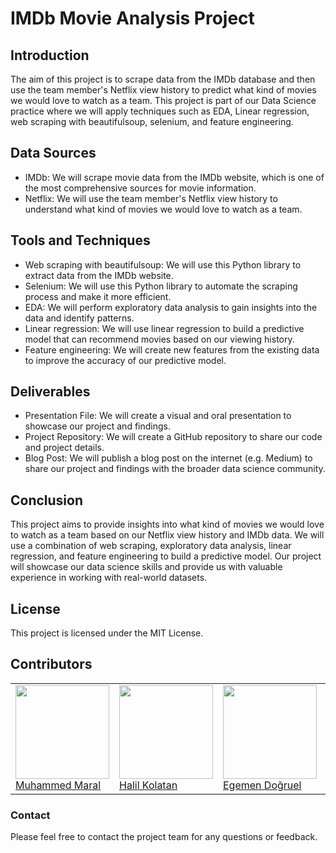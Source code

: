 # IMDb Movie Analysis Project

## Introduction

The aim of this project is to scrape data from the IMDb database and then use the team member's Netflix view history to predict what kind of movies we would love to watch as a team. This project is part of our Data Science practice where we will apply techniques such as EDA, Linear regression, web scraping with beautifulsoup, selenium, and feature engineering.

## Data Sources

* IMDb: We will scrape movie data from the IMDb website, which is one of the most comprehensive sources for movie information.
* Netflix: We will use the team member's Netflix view history to understand what kind of movies we would love to watch as a team.

## Tools and Techniques

* Web scraping with beautifulsoup: We will use this Python library to extract data from the IMDb website.
* Selenium: We will use this Python library to automate the scraping process and make it more efficient.
* EDA: We will perform exploratory data analysis to gain insights into the data and identify patterns.
* Linear regression: We will use linear regression to build a predictive model that can recommend movies based on our viewing history.
* Feature engineering: We will create new features from the existing data to improve the accuracy of our predictive model.

## Deliverables

* Presentation File: We will create a visual and oral presentation to showcase our project and findings.
* Project Repository: We will create a GitHub repository to share our code and project details.
* Blog Post: We will publish a blog post on the internet (e.g. Medium) to share our project and findings with the broader data science community.

## Conclusion

This project aims to provide insights into what kind of movies we would love to watch as a team based on our Netflix view history and IMDb data. We will use a combination of web scraping, exploratory data analysis, linear regression, and feature engineering to build a predictive model. Our project will showcase our data science skills and provide us with valuable experience in working with real-world datasets.


## License
This project is licensed under the MIT License.


## Contributors
<table style="table-layout: fixed; width: 100%;">
  <tr>
    <td>
      <div>
        <a href="https://www.linkedin.com/in/muhammedmaral/"><img src="https://avatars.githubusercontent.com/u/78436518?v=4" width=150></a>
      </div>
      <a href="https://www.linkedin.com/in/muhammedmaral/"> Muhammed Maral </a>
    </td>
     <td>
      <div>
        <a href="https://github.com/hkolatan"><img src="https://avatars.githubusercontent.com/u/85988507?s=400&u=35029c900a7a6b10fc244a4f9f7df8252778360c&v=4" width=150></a>
      </div>
      <a href="https://github.com/hkolatan"> Halil Kolatan </a>
    </td>
 <td>
      <div>
        <a href="https://github.com/Egemendogruel35"><img src="https://avatars.githubusercontent.com/u/121460987?v=4" width=150></a>
      </div>
      <a href="https://github.com/Egemendogruel35"> Egemen Doğruel </a>
    </td>     
 <td>
      <div>
        <a href="https://github.com/aycetintugce"><img src="https://avatars.githubusercontent.com/u/126796817?v=4" width=150></a>
      </div>
      <a href="https://github.com/aycetintugce"> Tuğçe Ayçetin </a>
    </td>   
 <td>
      <div>
        <a href="https://github.com/ebrarolcer"><img src="https://avatars.githubusercontent.com/u/125158029?v=4" width=150></a>
      </div>
      <a href="https://github.com/ebrarolcer"> Ebrar Ölçer </a>
    </td>    
  </tr>
</table>

### Contact
Please feel free to contact the project team for any questions or feedback.
